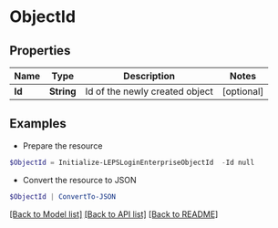 # ObjectId
## Properties

Name | Type | Description | Notes
------------ | ------------- | ------------- | -------------
**Id** | **String** | Id of the newly created object | [optional] 

## Examples

- Prepare the resource
```powershell
$ObjectId = Initialize-LEPSLoginEnterpriseObjectId  -Id null
```

- Convert the resource to JSON
```powershell
$ObjectId | ConvertTo-JSON
```

[[Back to Model list]](../README.md#documentation-for-models) [[Back to API list]](../README.md#documentation-for-api-endpoints) [[Back to README]](../README.md)

